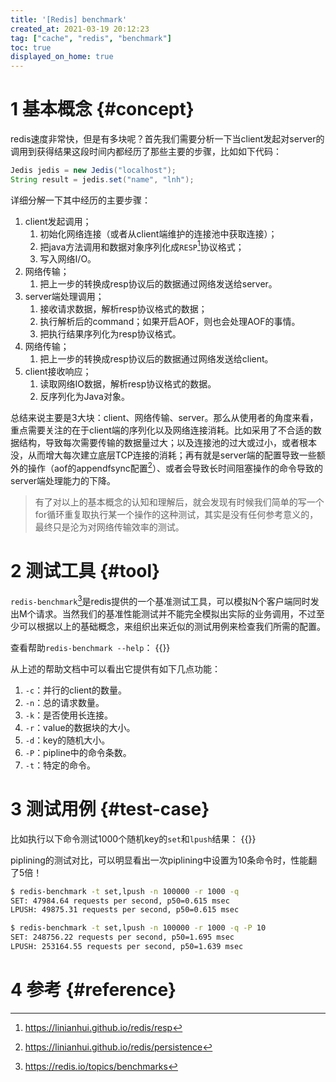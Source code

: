 ```yaml
---
title: '[Redis] benchmark'
created_at: 2021-03-19 20:12:23
tag: ["cache", "redis", "benchmark"]
toc: true
displayed_on_home: true
---
```


# 1 基本概念 {#concept}

redis速度非常快，但是有多块呢？首先我们需要分析一下当client发起对server的调用到获得结果这段时间内都经历了那些主要的步骤，比如如下代码：
```java
Jedis jedis = new Jedis("localhost");
String result = jedis.set("name", "lnh");
```
详细分解一下其中经历的主要步骤：
1. client发起调用；
    1. 初始化网络连接（或者从client端维护的连接池中获取连接）；
    2. 把java方法调用和数据对象序列化成`RESP`[^resp]协议格式；
    3. 写入网络I/O。
2. 网络传输；
    1. 把上一步的转换成resp协议后的数据通过网络发送给server。
3. server端处理调用；
    1. 接收请求数据，解析resp协议格式的数据；
    2. 执行解析后的command；如果开启AOF，则也会处理AOF的事情。
    3. 把执行结果序列化为resp协议格式。
4. 网络传输；
    1. 把上一步的转换成resp协议后的数据通过网络发送给client。
5. client接收响应；
    1. 读取网络IO数据，解析resp协议格式的数据。
    2. 反序列化为Java对象。 

总结来说主要是3大块：client、网络传输、server。那么从使用者的角度来看，重点需要关注的在于client端的序列化以及网络连接消耗。比如采用了不合适的数据结构，导致每次需要传输的数据量过大；以及连接池的过大或过小，或者根本没，从而增大每次建立底层TCP连接的消耗；再有就是server端的配置导致一些额外的操作（aof的appendfsync配置[^persistence]）、或者会导致长时间阻塞操作的命令导致的server端处理能力的下降。

> 有了对以上的基本概念的认知和理解后，就会发现有时候我们简单的写一个for循环重复取执行某一个操作的这种测试，其实是没有任何参考意义的，最终只是沦为对网络传输效率的测试。

# 2 测试工具 {#tool}

`redis-benchmark`[^benchmark]是redis提供的一个基准测试工具，可以模拟N个客户端同时发出M个请求。当然我们的基准性能测试并不能完全模拟出实际的业务调用，不过至少可以根据以上的基础概念，来组织出来近似的测试用例来检查我们所需的配置。

查看帮助`redis-benchmark --help`：
{{<highlight-file path="redis-benchmark.help" lang="sh">}}

从上述的帮助文档中可以看出它提供有如下几点功能：
1. `-c`：并行的client的数量。
2. `-n`：总的请求数量。
3. `-k`：是否使用长连接。
4. `-r`：value的数据块的大小。
5. `-d`：key的随机大小。
6. `-P`：pipline中的命令条数。
7. `-t`：特定的命令。


# 3 测试用例 {#test-case}

比如执行以下命令测试1000个随机key的`set`和`lpush`结果：
{{<highlight-file path="1.test" lang="sh">}}

piplining的测试对比，可以明显看出一次piplining中设置为10条命令时，性能翻了5倍！
```sh
$ redis-benchmark -t set,lpush -n 100000 -r 1000 -q 
SET: 47984.64 requests per second, p50=0.615 msec
LPUSH: 49875.31 requests per second, p50=0.615 msec

$ redis-benchmark -t set,lpush -n 100000 -r 1000 -q -P 10
SET: 248756.22 requests per second, p50=1.695 msec
LPUSH: 253164.55 requests per second, p50=1.639 msec
```

# 4 参考 {#reference}

[^resp]:<https://linianhui.github.io/redis/resp>
[^persistence]:<https://linianhui.github.io/redis/persistence>
[^benchmark]:<https://redis.io/topics/benchmarks>
